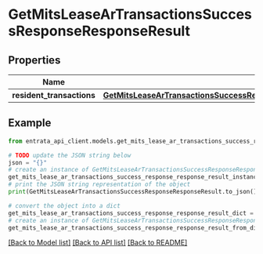 # GetMitsLeaseArTransactionsSuccessResponseResponseResult


## Properties

Name | Type | Description | Notes
------------ | ------------- | ------------- | -------------
**resident_transactions** | [**GetMitsLeaseArTransactionsSuccessResponseResponseResultResidentTransactions**](GetMitsLeaseArTransactionsSuccessResponseResponseResultResidentTransactions.md) |  | 

## Example

```python
from entrata_api_client.models.get_mits_lease_ar_transactions_success_response_response_result import GetMitsLeaseArTransactionsSuccessResponseResponseResult

# TODO update the JSON string below
json = "{}"
# create an instance of GetMitsLeaseArTransactionsSuccessResponseResponseResult from a JSON string
get_mits_lease_ar_transactions_success_response_response_result_instance = GetMitsLeaseArTransactionsSuccessResponseResponseResult.from_json(json)
# print the JSON string representation of the object
print(GetMitsLeaseArTransactionsSuccessResponseResponseResult.to_json())

# convert the object into a dict
get_mits_lease_ar_transactions_success_response_response_result_dict = get_mits_lease_ar_transactions_success_response_response_result_instance.to_dict()
# create an instance of GetMitsLeaseArTransactionsSuccessResponseResponseResult from a dict
get_mits_lease_ar_transactions_success_response_response_result_from_dict = GetMitsLeaseArTransactionsSuccessResponseResponseResult.from_dict(get_mits_lease_ar_transactions_success_response_response_result_dict)
```
[[Back to Model list]](../README.md#documentation-for-models) [[Back to API list]](../README.md#documentation-for-api-endpoints) [[Back to README]](../README.md)


